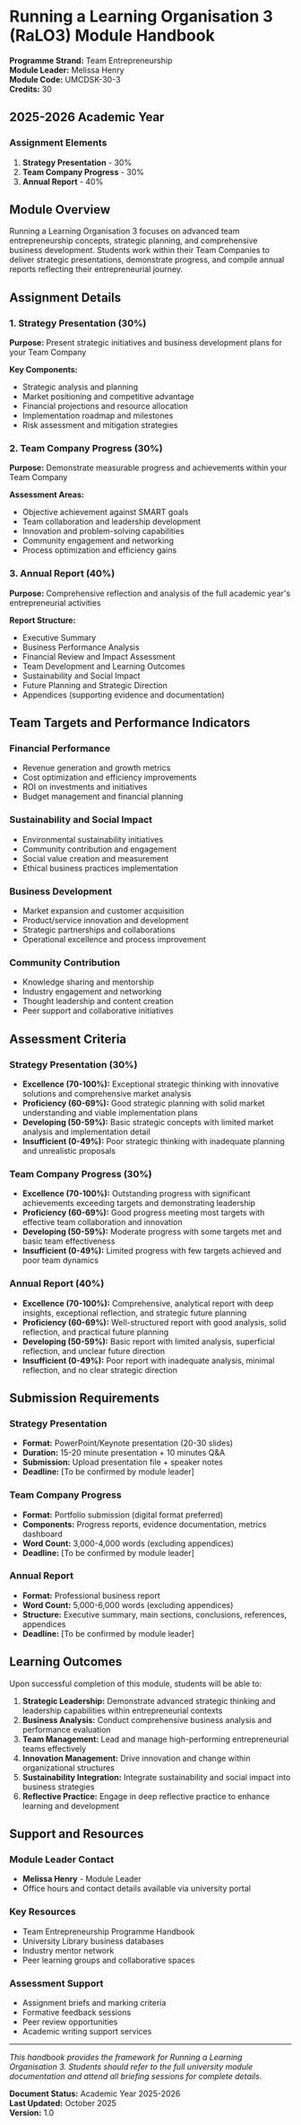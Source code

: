 # Running a Learning Organisation 3 (RaLO3) Module Handbook

**Programme Strand:** Team Entrepreneurship  
**Module Leader:** Melissa Henry  
**Module Code:** UMCDSK-30-3  
**Credits:** 30  

## 2025-2026 Academic Year

### Assignment Elements

1. **Strategy Presentation** - 30%
2. **Team Company Progress** - 30% 
3. **Annual Report** - 40%

## Module Overview

Running a Learning Organisation 3 focuses on advanced team entrepreneurship concepts, strategic planning, and comprehensive business development. Students work within their Team Companies to deliver strategic presentations, demonstrate progress, and compile annual reports reflecting their entrepreneurial journey.

## Assignment Details

### 1. Strategy Presentation (30%)

**Purpose:** Present strategic initiatives and business development plans for your Team Company

**Key Components:**
- Strategic analysis and planning
- Market positioning and competitive advantage
- Financial projections and resource allocation
- Implementation roadmap and milestones
- Risk assessment and mitigation strategies

### 2. Team Company Progress (30%)

**Purpose:** Demonstrate measurable progress and achievements within your Team Company

**Assessment Areas:**
- Objective achievement against SMART goals
- Team collaboration and leadership development
- Innovation and problem-solving capabilities
- Community engagement and networking
- Process optimization and efficiency gains

### 3. Annual Report (40%)

**Purpose:** Comprehensive reflection and analysis of the full academic year's entrepreneurial activities

**Report Structure:**
- Executive Summary
- Business Performance Analysis
- Financial Review and Impact Assessment
- Team Development and Learning Outcomes
- Sustainability and Social Impact
- Future Planning and Strategic Direction
- Appendices (supporting evidence and documentation)

## Team Targets and Performance Indicators

### Financial Performance
- Revenue generation and growth metrics
- Cost optimization and efficiency improvements
- ROI on investments and initiatives
- Budget management and financial planning

### Sustainability and Social Impact
- Environmental sustainability initiatives
- Community contribution and engagement
- Social value creation and measurement
- Ethical business practices implementation

### Business Development
- Market expansion and customer acquisition
- Product/service innovation and development
- Strategic partnerships and collaborations
- Operational excellence and process improvement

### Community Contribution
- Knowledge sharing and mentorship
- Industry engagement and networking
- Thought leadership and content creation
- Peer support and collaborative initiatives

## Assessment Criteria

### Strategy Presentation (30%)
- **Excellence (70-100%):** Exceptional strategic thinking with innovative solutions and comprehensive market analysis
- **Proficiency (60-69%):** Good strategic planning with solid market understanding and viable implementation plans
- **Developing (50-59%):** Basic strategic concepts with limited market analysis and implementation detail
- **Insufficient (0-49%):** Poor strategic thinking with inadequate planning and unrealistic proposals

### Team Company Progress (30%)
- **Excellence (70-100%):** Outstanding progress with significant achievements exceeding targets and demonstrating leadership
- **Proficiency (60-69%):** Good progress meeting most targets with effective team collaboration and innovation
- **Developing (50-59%):** Moderate progress with some targets met and basic team effectiveness
- **Insufficient (0-49%):** Limited progress with few targets achieved and poor team dynamics

### Annual Report (40%)
- **Excellence (70-100%):** Comprehensive, analytical report with deep insights, exceptional reflection, and strategic future planning
- **Proficiency (60-69%):** Well-structured report with good analysis, solid reflection, and practical future planning
- **Developing (50-59%):** Basic report with limited analysis, superficial reflection, and unclear future direction
- **Insufficient (0-49%):** Poor report with inadequate analysis, minimal reflection, and no clear strategic direction

## Submission Requirements

### Strategy Presentation
- **Format:** PowerPoint/Keynote presentation (20-30 slides)
- **Duration:** 15-20 minute presentation + 10 minutes Q&A
- **Submission:** Upload presentation file + speaker notes
- **Deadline:** [To be confirmed by module leader]

### Team Company Progress
- **Format:** Portfolio submission (digital format preferred)
- **Components:** Progress reports, evidence documentation, metrics dashboard
- **Word Count:** 3,000-4,000 words (excluding appendices)
- **Deadline:** [To be confirmed by module leader]

### Annual Report
- **Format:** Professional business report
- **Word Count:** 5,000-6,000 words (excluding appendices)
- **Structure:** Executive summary, main sections, conclusions, references, appendices
- **Deadline:** [To be confirmed by module leader]

## Learning Outcomes

Upon successful completion of this module, students will be able to:

1. **Strategic Leadership:** Demonstrate advanced strategic thinking and leadership capabilities within entrepreneurial contexts
2. **Business Analysis:** Conduct comprehensive business analysis and performance evaluation
3. **Team Management:** Lead and manage high-performing entrepreneurial teams effectively
4. **Innovation Management:** Drive innovation and change within organizational structures
5. **Sustainability Integration:** Integrate sustainability and social impact into business strategies
6. **Reflective Practice:** Engage in deep reflective practice to enhance learning and development

## Support and Resources

### Module Leader Contact
- **Melissa Henry** - Module Leader
- Office hours and contact details available via university portal

### Key Resources
- Team Entrepreneurship Programme Handbook
- University Library business databases
- Industry mentor network
- Peer learning groups and collaborative spaces

### Assessment Support
- Assignment briefs and marking criteria
- Formative feedback sessions
- Peer review opportunities
- Academic writing support services

---

*This handbook provides the framework for Running a Learning Organisation 3. Students should refer to the full university module documentation and attend all briefing sessions for complete details.*

**Document Status:** Academic Year 2025-2026  
**Last Updated:** October 2025  
**Version:** 1.0